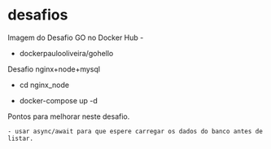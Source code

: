 # desafios

Imagem do Desafio GO no Docker Hub -

 - dockerpaulooliveira/gohello

Desafio nginx+node+mysql

  - cd nginx_node

  - docker-compose up -d
  
  Pontos para melhorar neste desafio.
  
    - usar async/await para que espere carregar os dados do banco antes de listar. 
